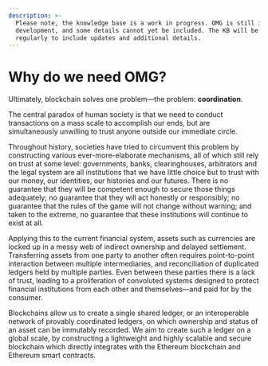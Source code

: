 ```yaml
---
description: >-
  Please note, the knowledge base is a work in progress. OMG is still in
  development, and some details cannot yet be included. The KB will be revised
  regularly to include updates and additional details.
---
```


# Why do we need OMG?

Ultimately, blockchain solves one problem—the problem: **coordination**.  


The central paradox of human society is that we need to conduct transactions on a mass scale to accomplish our ends, but are simultaneously unwilling to trust anyone outside our immediate circle.  


Throughout history, societies have tried to circumvent this problem by constructing various ever-more-elaborate mechanisms, all of which still rely on trust at some level: governments, banks, clearinghouses, arbitrators and the legal system are all institutions that we have little choice but to trust with our money, our identities, our histories and our futures. There is no guarantee that they will be competent enough to secure those things adequately; no guarantee that they will act honestly or responsibly; no guarantee that the rules of the game will not change without warning; and taken to the extreme, no guarantee that these institutions will continue to exist at all.  


Applying this to the current financial system, assets such as currencies are locked up in a messy web of indirect ownership and delayed settlement. Transferring assets from one party to another often requires point-to-point interaction between multiple intermediaries, and reconciliation of duplicated ledgers held by multiple parties. Even between these parties there is a lack of trust, leading to a proliferation of convoluted systems designed to protect financial institutions from each other and themselves—and paid for by the consumer.  


Blockchains allow us to create a single shared ledger, or an interoperable network of provably coordinated ledgers, on which ownership and status of an asset can be immutably recorded. We aim to create such a ledger on a global scale, by constructing a lightweight and highly scalable and secure blockchain which directly integrates with the Ethereum blockchain and Ethereum smart contracts.  



